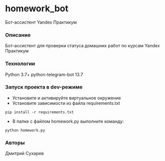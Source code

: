 # homework_bot
Бот-ассистент Yandex Практикум

### Описание
Бот-ассистент для проверки статуса домашних работ по курсам Yandex Практикум
### Технологии
Python 3.7+
python-telegram-bot 13.7
### Запуск проекта в dev-режиме
- Установите и активируйте виртуальное окружение
- Установите зависимости из файла requirements.txt
```
pip install -r requirements.txt
``` 
- В папке с файлом homework.py выполните команду:
```
python homework.py
```
### Авторы
Дмитрий Сухарев